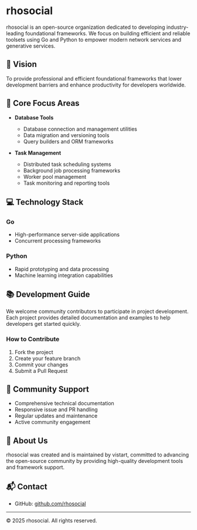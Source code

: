 # rhosocial

rhosocial is an open-source organization dedicated to developing industry-leading foundational frameworks. We focus on building efficient and reliable toolsets using Go and Python to empower modern network services and generative services.

## 🌟 Vision

To provide professional and efficient foundational frameworks that lower development barriers and enhance productivity for developers worldwide.

## 🔨 Core Focus Areas

- **Database Tools**
  - Database connection and management utilities
  - Data migration and versioning tools
  - Query builders and ORM frameworks

- **Task Management**
  - Distributed task scheduling systems
  - Background job processing frameworks
  - Worker pool management
  - Task monitoring and reporting tools

## 💻 Technology Stack

### Go
- High-performance server-side applications
- Concurrent processing frameworks

### Python
- Rapid prototyping and data processing
- Machine learning integration capabilities

## 📚 Development Guide

We welcome community contributors to participate in project development. Each project provides detailed documentation and examples to help developers get started quickly.

### How to Contribute

1. Fork the project
2. Create your feature branch
3. Commit your changes
4. Submit a Pull Request

## 🤝 Community Support

- Comprehensive technical documentation
- Responsive issue and PR handling
- Regular updates and maintenance
- Active community engagement

## 👤 About Us

rhosocial was created and is maintained by vistart, committed to advancing the open-source community by providing high-quality development tools and framework support.

## 📬 Contact

- GitHub: [github.com/rhosocial](https://github.com/rhosocial)

---

© 2025 rhosocial. All rights reserved.
